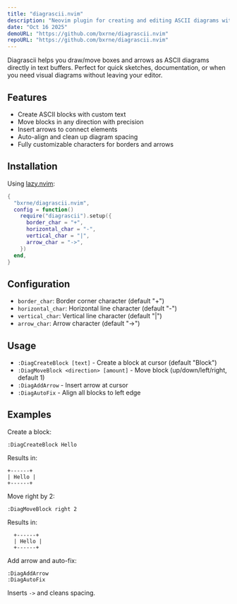 ```yaml
---
title: "diagrascii.nvim"
description: "Neovim plugin for creating and editing ASCII diagrams with ease"
date: "Oct 16 2025"
demoURL: "https://github.com/bxrne/diagrascii.nvim"
repoURL: "https://github.com/bxrne/diagrascii.nvim"
---
```


Diagrascii helps you draw/move boxes and arrows as ASCII diagrams directly in text buffers. Perfect for quick sketches, documentation, or when you need visual diagrams without leaving your editor.

## Features
- Create ASCII blocks with custom text
- Move blocks in any direction with precision
- Insert arrows to connect elements
- Auto-align and clean up diagram spacing
- Fully customizable characters for borders and arrows

## Installation
Using [lazy.nvim](https://github.com/folke/lazy.nvim):

```lua
{
  "bxrne/diagrascii.nvim",
  config = function()
    require("diagrascii").setup({
      border_char = "+",
      horizontal_char = "-",
      vertical_char = "|",
      arrow_char = "->",
    })
  end,
}
```

## Configuration
- `border_char`: Border corner character (default "+")
- `horizontal_char`: Horizontal line character (default "-")
- `vertical_char`: Vertical line character (default "|")
- `arrow_char`: Arrow character (default "->")

## Usage
- `:DiagCreateBlock [text]` - Create a block at cursor (default "Block")
- `:DiagMoveBlock <direction> [amount]` - Move block (up/down/left/right, default 1)
- `:DiagAddArrow` - Insert arrow at cursor
- `:DiagAutoFix` - Align all blocks to left edge

## Examples
Create a block:
```
:DiagCreateBlock Hello
```

Results in:
```
+------+
| Hello |
+------+
```

Move right by 2:
```
:DiagMoveBlock right 2
```

Results in:
```
  +------+
  | Hello |
  +------+
```

Add arrow and auto-fix:
```
:DiagAddArrow
:DiagAutoFix
```

Inserts `->` and cleans spacing.